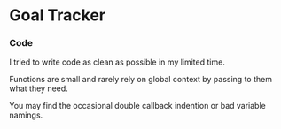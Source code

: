 # Goal Tracker
### Code

I tried to write code as clean as possible in my limited time.

Functions are small and rarely rely on global context by passing to them what they need.

You may find the occasional double callback indention or bad variable namings.
